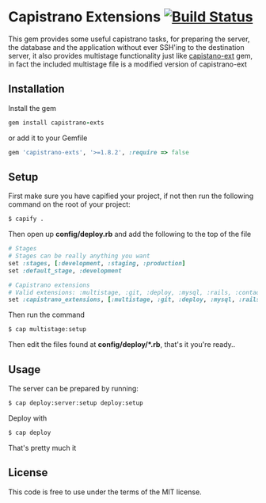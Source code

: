 Capistrano Extensions [![Build Status](http://travis-ci.org/TechnoGate/capistrano-exts.png)](http://travis-ci.org/TechnoGate/capistrano-exts)
=====
This gem provides some useful capistrano tasks, for preparing the server,
the database and the application without ever SSH'ing to the destination server,
it also provides multistage functionality just like [capistano-ext](https://github.com/capistrano/capistrano-ext)
gem, in fact the included multistage file is a modified version of capistrano-ext

Installation
------------

Install the gem

```ruby
gem install capistrano-exts
```

or add it to your Gemfile

```ruby
gem 'capistrano-exts', '>=1.8.2', :require => false
```

Setup
-----
First make sure you have capified your project, if not then run the following command on the root of your project:

```bash
$ capify .
```

Then open up __config/deploy.rb__ and add the following to the top of the file

```ruby
# Stages
# Stages can be really anything you want
set :stages, [:development, :staging, :production]
set :default_stage, :development

# Capistrano extensions
# Valid extensions: :multistage, :git, :deploy, :mysql, :rails, :contao, :contents, :god, :unicorn, :servers
set :capistrano_extensions, [:multistage, :git, :deploy, :mysql, :rails, :servers]
```

Then run the command

```bash
$ cap multistage:setup
```

Then edit the files found at __config/deploy/*.rb__, that's it you're ready..

Usage
-----

The server can be prepared by running:

```bash
$ cap deploy:server:setup deploy:setup
```

Deploy with

```bash
$ cap deploy
```

That's pretty much it


License
-------
This code is free to use under the terms of the MIT license.